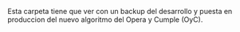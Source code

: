 Esta carpeta tiene que ver con un backup del desarrollo y puesta en produccion del nuevo algoritmo del Opera y Cumple (OyC).
